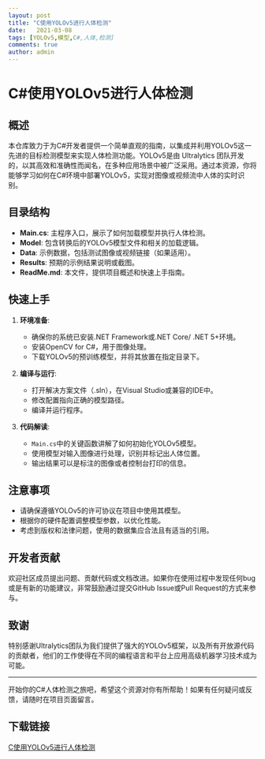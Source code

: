 ```yaml
---
layout: post
title: "C使用YOLOv5进行人体检测"
date:   2021-03-08
tags: [YOLOv5,模型,C#,人体,检测]
comments: true
author: admin
---
```

# C#使用YOLOv5进行人体检测

## 概述

本仓库致力于为C#开发者提供一个简单直观的指南，以集成并利用YOLOv5这一先进的目标检测模型来实现人体检测功能。YOLOv5是由 Ultralytics 团队开发的，以其高效和准确性而闻名，在多种应用场景中被广泛采用。通过本资源，你将能够学习如何在C#环境中部署YOLOv5，实现对图像或视频流中人体的实时识别。

## 目录结构

- **Main.cs**: 主程序入口，展示了如何加载模型并执行人体检测。
- **Model**: 包含转换后的YOLOv5模型文件和相关的加载逻辑。
- **Data**: 示例数据，包括测试图像或视频链接（如果适用）。
- **Results**: 预期的示例结果说明或截图。
- **ReadMe.md**: 本文件，提供项目概述和快速上手指南。

## 快速上手

1. **环境准备**:
   - 确保你的系统已安装.NET Framework或.NET Core/ .NET 5+环境。
   - 安装OpenCV for C#，用于图像处理。
   - 下载YOLOv5的预训练模型，并将其放置在指定目录下。

2. **编译与运行**:
   - 打开解决方案文件（.sln），在Visual Studio或兼容的IDE中。
   - 修改配置指向正确的模型路径。
   - 编译并运行程序。

3. **代码解读**:
   - `Main.cs`中的关键函数讲解了如何初始化YOLOv5模型。
   - 使用模型对输入图像进行处理，识别并标记出人体位置。
   - 输出结果可以是标注的图像或者控制台打印的信息。

## 注意事项

- 请确保遵循YOLOv5的许可协议在项目中使用其模型。
- 根据你的硬件配置调整模型参数，以优化性能。
- 考虑到版权和法律问题，使用的数据集应合法且有适当的引用。

## 开发者贡献

欢迎社区成员提出问题、贡献代码或文档改进。如果你在使用过程中发现任何bug或是有新的功能建议，非常鼓励通过提交GitHub Issue或Pull Request的方式来参与。

## 致谢

特别感谢Ultralytics团队为我们提供了强大的YOLOv5框架，以及所有开放源代码的贡献者，他们的工作使得在不同的编程语言和平台上应用高级机器学习技术成为可能。

---

开始你的C#人体检测之旅吧，希望这个资源对你有所帮助！如果有任何疑问或反馈，请随时在项目页面留言。

## 下载链接

[C使用YOLOv5进行人体检测](https://pan.quark.cn/s/95db8b21e85e)